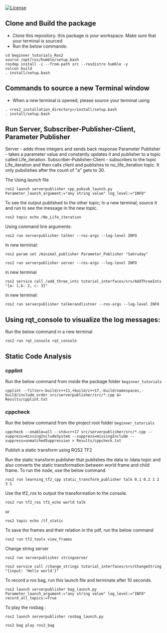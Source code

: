 
[![License](https://img.shields.io/badge/License-Apache_2.0-blue.svg)](https://opensource.org/licenses/Apache-2.0)

## Clone and Build the package
- Clone this repository. this package is your workspace.
Make sure that your terminal is sourced
- Run the below commands:

```
cd beginner_tutorials_Ros2
source /opt/ros/humble/setup.bash
rosdep install -i --from-path src --rosdistro humble -y
colcon build
. install/setup.bash
```

## Commands to source a new Terminal window
- When a new terminal is opened, please source your terminal using
```
. <ros2_installation_directory>/install/setup.bash
. install/setup.bash
```

## Run Server, Subscriber-Publisher-Client, Parameter Publisher

Server - adds three integers and sends back response
Parameter Publisher - takes a parameter value and constantly updates it and publisher to a topic called Life_iteration.
Subscriber-Publisher-Client - subscribes to the topic Life_iteration and then calls client and publishes to no_life_iteration topic. It only pubslishes after the count of "a" gets to 30.

The 
Using launch file
```
ros2 launch serverpublisher cpp_pubsub_launch.py Parameter_launch_argument:="any string value" log_level:="INFO"
```
To see the output published to the other topic; In a new terminal, source it and run to see the message in the new topic.
```
ros2 topic echo /No_Life_iteration
```

Using command line arguments:
```
ros2 run serverpublisher talker --ros-args --log-level INFO
```
In new terminal:
```
ros2 param set /minimal_publisher Parameter_Publisher "Sahruday"
```

```
ros2 run serverpublisher server --ros-args --log-level INFO
```
in new terminal
```
ros2 service call /add_three_ints tutorial_interfaces/srv/AddThreeInts "{a: 1,b: 2, c: 3}"
```

in new terminal:
```
ros2 run serverpublisher talkerandlistner --ros-args --log-level INFO
```

## Using rqt_console to visualize the log messages:
Run the below command in a new terminal
```
ros2 run rqt_console rqt_console
```


## Static Code Analysis
### cpplint
Run the below command from inside the package folder `beginner_tutorials`
```
cpplint --filter=-build/c++11,+build/c++17,-build/namespaces,-build/include_order src/serverpublisher/src/*.cpp &> Results/cpplint.txt
```
### cppcheck
Run the below command from the project root folder `beginner_tutorials`
```
cppcheck --enable=all --std=c++17 src/serverpublisher/src/*.cpp --suppress=missingIncludeSystem --suppress=missingInclude --suppress=unmatchedSuppression > Results/cppcheck.txt
```

Publish a static transform using ROS2 TF2

Run the static transform publisher that publishes the data to /data topic and also converts the static transformation between world frame and child frame.
To run the node, use the below command
```
ros2 run learning_tf2_cpp static_transform_publisher talk 0.1 0.2 1 2 3 1
```

Use the tf2_ros to output the transformation to the console.

```
ros2 run tf2_ros tf2_echo world talk
```
or 
```
ros2 topic echo /tf_static
```
To save the frames and their relation in the pdf, run the below command

```
ros2 run tf2_tools view_frames
```

Change string server 
```
ros2 run serverpublisher stringserver

```
```
ros2 service call /change_strings tutorial_interfaces/srv/ChangeString "{input: 'Hello world'}"
```

To record a ros bag, run this launch file and terminate after 10 seconds.
```
ros2 launch serverpublisher bag_launch.py Parameter_launch_argument:="any string value" log_level:="INFO" record_all_topics:=True
```

To play the rosbag :

```
ros2 launch serverpublisher rosbag_launch.py
```
```
ros2 bag play ros2_bag
```